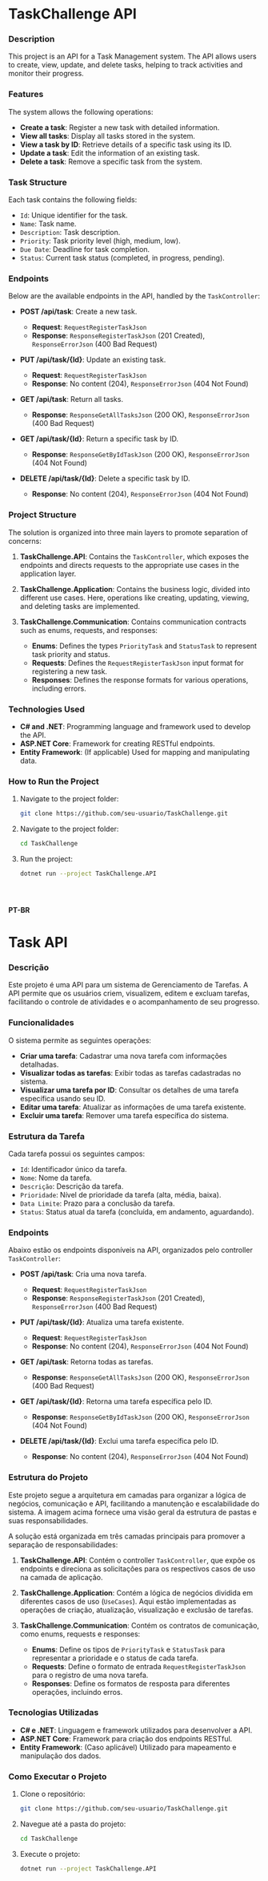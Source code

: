 # TaskChallenge API

### Description

This project is an API for a Task Management system. The API allows users to create, view, update, and delete tasks, helping to track activities and monitor their progress.

### Features

The system allows the following operations:

- **Create a task**: Register a new task with detailed information.
- **View all tasks**: Display all tasks stored in the system.
- **View a task by ID**: Retrieve details of a specific task using its ID.
- **Update a task**: Edit the information of an existing task.
- **Delete a task**: Remove a specific task from the system.

### Task Structure

Each task contains the following fields:

- `Id`: Unique identifier for the task.
- `Name`: Task name.
- `Description`: Task description.
- `Priority`: Task priority level (high, medium, low).
- `Due Date`: Deadline for task completion.
- `Status`: Current task status (completed, in progress, pending).

### Endpoints

Below are the available endpoints in the API, handled by the `TaskController`:

- **POST /api/task**: Create a new task.
  - **Request**: `RequestRegisterTaskJson`
  - **Response**: `ResponseRegisterTaskJson` (201 Created), `ResponseErrorJson` (400 Bad Request)

- **PUT /api/task/{Id}**: Update an existing task.
  - **Request**: `RequestRegisterTaskJson`
  - **Response**: No content (204), `ResponseErrorJson` (404 Not Found)

- **GET /api/task**: Return all tasks.
  - **Response**: `ResponseGetAllTasksJson` (200 OK), `ResponseErrorJson` (400 Bad Request)

- **GET /api/task/{Id}**: Return a specific task by ID.
  - **Response**: `ResponseGetByIdTaskJson` (200 OK), `ResponseErrorJson` (404 Not Found)

- **DELETE /api/task/{Id}**: Delete a specific task by ID.
  - **Response**: No content (204), `ResponseErrorJson` (404 Not Found)

### Project Structure

The solution is organized into three main layers to promote separation of concerns:

1. **TaskChallenge.API**: Contains the `TaskController`, which exposes the endpoints and directs requests to the appropriate use cases in the application layer.

2. **TaskChallenge.Application**: Contains the business logic, divided into different use cases. Here, operations like creating, updating, viewing, and deleting tasks are implemented.

3. **TaskChallenge.Communication**: Contains communication contracts such as enums, requests, and responses:
   - **Enums**: Defines the types `PriorityTask` and `StatusTask` to represent task priority and status.
   - **Requests**: Defines the `RequestRegisterTaskJson` input format for registering a new task.
   - **Responses**: Defines the response formats for various operations, including errors.

### Technologies Used

- **C# and .NET**: Programming language and framework used to develop the API.
- **ASP.NET Core**: Framework for creating RESTful endpoints.
- **Entity Framework**: (If applicable) Used for mapping and manipulating data.

### How to Run the Project

1. Navigate to the project folder:
   ```bash
   git clone https://github.com/seu-usuario/TaskChallenge.git

2. Navigate to the project folder:
   ```bash
   cd TaskChallenge

3. Run the project:
   ```bash
   dotnet run --project TaskChallenge.API





**PT-BR**
# Task API 

### Descrição

Este projeto é uma API para um sistema de Gerenciamento de Tarefas. A API permite que os usuários criem, visualizem, editem e excluam tarefas, facilitando o controle de atividades e o acompanhamento de seu progresso.

### Funcionalidades

O sistema permite as seguintes operações:

- **Criar uma tarefa**: Cadastrar uma nova tarefa com informações detalhadas.
- **Visualizar todas as tarefas**: Exibir todas as tarefas cadastradas no sistema.
- **Visualizar uma tarefa por ID**: Consultar os detalhes de uma tarefa específica usando seu ID.
- **Editar uma tarefa**: Atualizar as informações de uma tarefa existente.
- **Excluir uma tarefa**: Remover uma tarefa específica do sistema.

### Estrutura da Tarefa

Cada tarefa possui os seguintes campos:

- `Id`: Identificador único da tarefa.
- `Nome`: Nome da tarefa.
- `Descrição`: Descrição da tarefa.
- `Prioridade`: Nível de prioridade da tarefa (alta, média, baixa).
- `Data Limite`: Prazo para a conclusão da tarefa.
- `Status`: Status atual da tarefa (concluída, em andamento, aguardando).

### Endpoints

Abaixo estão os endpoints disponíveis na API, organizados pelo controller `TaskController`:

- **POST /api/task**: Cria uma nova tarefa.
  - **Request**: `RequestRegisterTaskJson`
  - **Response**: `ResponseRegisterTaskJson` (201 Created), `ResponseErrorJson` (400 Bad Request)

- **PUT /api/task/{Id}**: Atualiza uma tarefa existente.
  - **Request**: `RequestRegisterTaskJson`
  - **Response**: No content (204), `ResponseErrorJson` (404 Not Found)

- **GET /api/task**: Retorna todas as tarefas.
  - **Response**: `ResponseGetAllTasksJson` (200 OK), `ResponseErrorJson` (400 Bad Request)

- **GET /api/task/{Id}**: Retorna uma tarefa específica pelo ID.
  - **Response**: `ResponseGetByIdTaskJson` (200 OK), `ResponseErrorJson` (404 Not Found)

- **DELETE /api/task/{Id}**: Exclui uma tarefa específica pelo ID.
  - **Response**: No content (204), `ResponseErrorJson` (404 Not Found)

### Estrutura do Projeto

Este projeto segue a arquitetura em camadas para organizar a lógica de negócios, comunicação e API, facilitando a manutenção e escalabilidade do sistema. A imagem acima fornece uma visão geral da estrutura de pastas e suas responsabilidades.

A solução está organizada em três camadas principais para promover a separação de responsabilidades:

1. **TaskChallenge.API**: Contém o controller `TaskController`, que expõe os endpoints e direciona as solicitações para os respectivos casos de uso na camada de aplicação.

2. **TaskChallenge.Application**: Contém a lógica de negócios dividida em diferentes casos de uso (`UseCases`). Aqui estão implementadas as operações de criação, atualização, visualização e exclusão de tarefas.

3. **TaskChallenge.Communication**: Contém os contratos de comunicação, como enums, requests e responses:
   - **Enums**: Define os tipos de `PriorityTask` e `StatusTask` para representar a prioridade e o status de cada tarefa.
   - **Requests**: Define o formato de entrada `RequestRegisterTaskJson` para o registro de uma nova tarefa.
   - **Responses**: Define os formatos de resposta para diferentes operações, incluindo erros.

### Tecnologias Utilizadas

- **C# e .NET**: Linguagem e framework utilizados para desenvolver a API.
- **ASP.NET Core**: Framework para criação dos endpoints RESTful.
- **Entity Framework**: (Caso aplicável) Utilizado para mapeamento e manipulação dos dados.

### Como Executar o Projeto

1. Clone o repositório:
   ```bash
   git clone https://github.com/seu-usuario/TaskChallenge.git

2. Navegue até a pasta do projeto:
   ```bash
   cd TaskChallenge

3. Execute o projeto:
   ```bash
   dotnet run --project TaskChallenge.API


